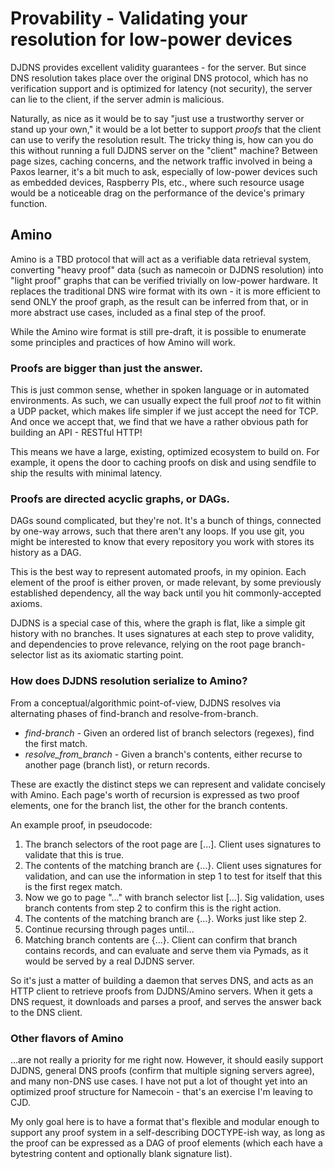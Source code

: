 # Provability - Validating your resolution for low-power devices

DJDNS provides excellent validity guarantees - for the server. But since DNS resolution takes place over the original DNS protocol, which has no verification support and is optimized for latency (not security), the server can lie to the client, if the server admin is malicious.

Naturally, as nice as it would be to say "just use a trustworthy server or stand up your own," it would be a lot better to support *proofs* that the client can use to verify the resolution result. The tricky thing is, how can you do this without running a full DJDNS server on the "client" machine? Between page sizes, caching concerns, and the network traffic involved in being a Paxos learner, it's a bit much to ask, especially of low-power devices such as embedded devices, Raspberry PIs, etc., where such resource usage would be a noticeable drag on the performance of the device's primary function.

## Amino

Amino is a TBD protocol that will act as a verifiable data retrieval system, converting "heavy proof" data (such as namecoin or DJDNS resolution) into "light proof" graphs that can be verified trivially on low-power hardware. It replaces the traditional DNS wire format with its own - it is more efficient to send ONLY the proof graph, as the result can be inferred from that, or in more abstract use cases, included as a final step of the proof.

While the Amino wire format is still pre-draft, it is possible to enumerate some principles and practices of how Amino will work.

### Proofs are bigger than just the answer.

This is just common sense, whether in spoken language or in automated environments. As such, we can usually expect the full proof *not* to fit within a UDP packet, which makes life simpler if we just accept the need for TCP. And once we accept that, we find that we have a rather obvious path for building an API - RESTful HTTP!

This means we have a large, existing, optimized ecosystem to build on. For example, it opens the door to caching proofs on disk and using sendfile to ship the results with minimal latency.

### Proofs are directed acyclic graphs, or DAGs.

DAGs sound complicated, but they're not. It's a bunch of things, connected by one-way arrows, such that there aren't any loops. If you use git, you might be interested to know that every repository you work with stores its history as a DAG.

This is the best way to represent automated proofs, in my opinion. Each element of the proof is either proven, or made relevant, by some previously established dependency, all the way back until you hit commonly-accepted axioms.

DJDNS is a special case of this, where the graph is flat, like a simple git history with no branches. It uses signatures at each step to prove validity, and dependencies to prove relevance, relying on the root page branch-selector list as its axiomatic starting point.

### How does DJDNS resolution serialize to Amino?

From a conceptual/algorithmic point-of-view, DJDNS resolves via alternating phases of find-branch and resolve-from-branch.

 * _find-branch_ - Given an ordered list of branch selectors (regexes), find the first match.
 * _resolve_from_branch_ - Given a branch's contents, either recurse to another page (branch list), or return records.

These are exactly the distinct steps we can represent and validate concisely with Amino. Each page's worth of recursion is expressed as two proof elements, one for the branch list, the other for the branch contents.

An example proof, in pseudocode:

1. The branch selectors of the root page are [...]. Client uses signatures to validate that this is true.
2. The contents of the matching branch are {...}. Client uses signatures for validation, and can use the information in step 1 to test for itself that this is the first regex match.
3. Now we go to page "..." with branch selector list [...]. Sig validation, uses branch contents from step 2 to confirm this is the right action.
4. The contents of the matching branch are {...}. Works just like step 2.
5. Continue recursing through pages until...
6. Matching branch contents are {...}. Client can confirm that branch contains records, and can evaluate and serve them via Pymads, as it would be served by a real DJDNS server.

So it's just a matter of building a daemon that serves DNS, and acts as an HTTP client to retrieve proofs from DJDNS/Amino servers. When it gets a DNS request, it downloads and parses a proof, and serves the answer back to the DNS client.

### Other flavors of Amino

...are not really a priority for me right now. However, it should easily support DJDNS, general DNS proofs (confirm that multiple signing servers agree), and many non-DNS use cases. I have not put a lot of thought yet into an optimized proof structure for Namecoin - that's an exercise I'm leaving to CJD.

My only goal here is to have a format that's flexible and modular enough to support any proof system in a self-describing DOCTYPE-ish way, as long as the proof can be expressed as a DAG of proof elements (which each have a bytestring content and optionally blank signature list).
